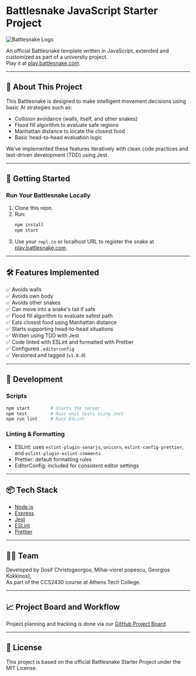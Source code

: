 # Battlesnake JavaScript Starter Project

![Battlesnake Logo](https://media.battlesnake.com/social/StarterSnakeGitHubRepos_JavaScript.png)

An official Battlesnake template written in JavaScript, extended and customized as part of a university project.  
Play it at [play.battlesnake.com](https://play.battlesnake.com).

---

## 🐍 About This Project

This Battlesnake is designed to make intelligent movement decisions using basic AI strategies such as:

- Collision avoidance (walls, itself, and other snakes)
- Flood fill algorithm to evaluate safe regions
- Manhattan distance to locate the closest food
- Basic head-to-head evaluation logic

We’ve implemented these features iteratively with clean code practices and test-driven development (TDD) using Jest.

---

## 🚀 Getting Started

### Run Your Battlesnake Locally

1. Clone this repo.
2. Run:
   ```bash
   npm install
   npm start
   ```
3. Use your `repl.co` or localhost URL to register the snake at [play.battlesnake.com](https://play.battlesnake.com).

---

## 🛠️ Features Implemented

✅ Avoids walls  
✅ Avoids own body  
✅ Avoids other snakes  
✅ Can move into a snake's tail if safe  
✅ Flood fill algorithm to evaluate safest path  
✅ Eats closest food using Manhattan distance  
✅ Starts supporting head-to-head situations  
✅ Written using TDD with Jest  
✅ Code linted with ESLint and formatted with Prettier  
✅ Configured `.editorconfig`  
✅ Versioned and tagged (`v1.0.0`)

---

## 🧪 Development

### Scripts

```bash
npm start        # Starts the server
npm test         # Runs unit tests using Jest
npm run lint     # Runs ESLint
```

### Linting & Formatting

- ESLint: uses `eslint-plugin-sonarjs`, `unicorn`, `eslint-config-prettier`, and `eslint-plugin-eslint-comments`
- Prettier: default formatting rules
- EditorConfig: included for consistent editor settings

---

## 📦 Tech Stack

- [Node.js](https://nodejs.org/)
- [Express](https://expressjs.com/)
- [Jest](https://jestjs.io/)
- [ESLint](https://eslint.org/)
- [Prettier](https://prettier.io/)

---

## 🧑‍💻 Team

Developed by [Iosif Christogeorgos, Mihai-viorel popescu, Georgios Kokkinos],  
As part of the CCS2430 course at Athens Tech College.

---

## 📈 Project Board and Workflow

Project planning and tracking is done via our [GitHub Project Board](https://github.com/users/Iosif-Christogeorgos/projects/1).

---

## 📄 License

This project is based on the official Battlesnake Starter Project under the MIT License.
